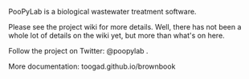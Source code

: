 
PooPyLab is a biological wastewater treatment software.

Please see the project wiki for more details. Well, there has not been a whole
lot of details on the wiki yet, but more than what's on here.

Follow the project on Twitter: @poopylab .

More documentation: toogad.github.io/brownbook

